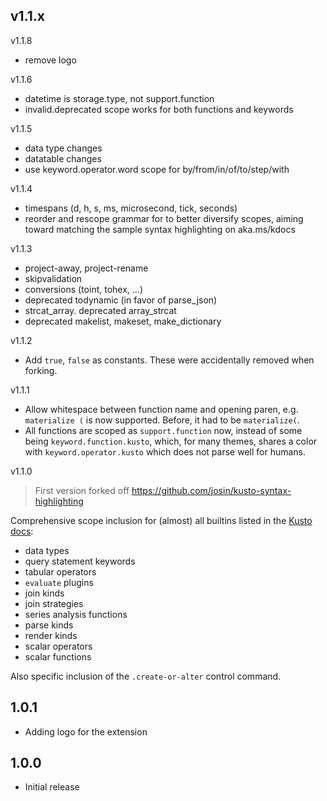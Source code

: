 ## v1.1.x

v1.1.8

- remove logo

v1.1.6

- datetime is storage.type, not support.function
- invalid.deprecated scope works for both functions and keywords

v1.1.5

- data type changes
- datatable changes
- use keyword.operator.word scope for by/from/in/of/to/step/with

v1.1.4

- timespans (d, h, s, ms, microsecond, tick, seconds)
- reorder and rescope grammar for to better diversify scopes, aiming toward matching
  the sample syntax highlighting on aka.ms/kdocs

v1.1.3

- project-away, project-rename
- skipvalidation
- conversions (toint, tohex, ...)
- deprecated todynamic (in favor of parse_json)
- strcat_array. deprecated array_strcat
- deprecated makelist, makeset, make_dictionary

v1.1.2

- Add `true`, `false` as constants. These were accidentally removed when forking.

v1.1.1

- Allow whitespace between function name and opening paren, e.g. `materialize (` is now supported. Before, it had to be `materialize(`.
- All functions are scoped as `support.function` now, instead of some being `keyword.function.kusto`, which, for many themes, shares a color with `keyword.operator.kusto` which does not parse well for humans.

v1.1.0

> First version forked off https://github.com/josin/kusto-syntax-highlighting

Comprehensive scope inclusion for (almost) all builtins listed in the [Kusto docs](https://aka.ms/kdocs):
 - data types
 - query statement keywords
 - tabular operators
 - `evaluate` plugins
 - join kinds
 - join strategies
 - series analysis functions
 - parse kinds
 - render kinds
 - scalar operators
 - scalar functions

Also specific inclusion of the `.create-or-alter` control command.

## 1.0.1

- Adding logo for the extension

## 1.0.0

- Initial release
